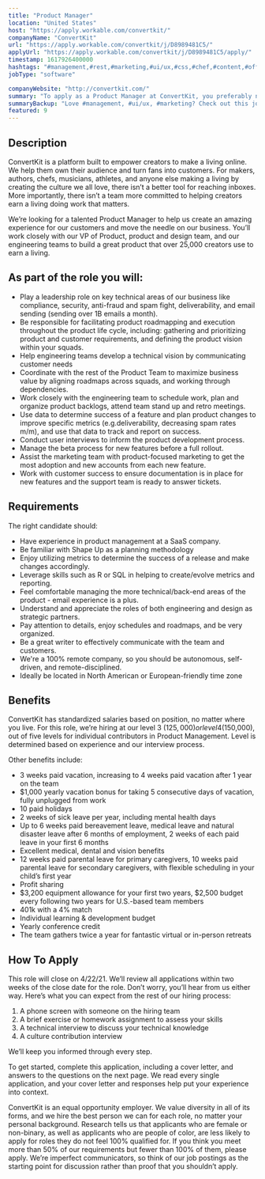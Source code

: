 ```yaml
---
title: "Product Manager"
location: "United States"
host: "https://apply.workable.com/convertkit/"
companyName: "ConvertKit"
url: "https://apply.workable.com/convertkit/j/D8989481C5/"
applyUrl: "https://apply.workable.com/convertkit/j/D8989481C5/apply/"
timestamp: 1617926400000
hashtags: "#management,#rest,#marketing,#ui/ux,#css,#chef,#content,#office"
jobType: "software"

companyWebsite: "http://convertkit.com/"
summary: "To apply as a Product Manager at ConvertKit, you preferably need to have experience in product management at a SaaS company."
summaryBackup: "Love #management, #ui/ux, #marketing? Check out this job post!"
featured: 9
---
```


## Description

ConvertKit is a platform built to empower creators to make a living online. We help them own their audience and turn fans into customers. For makers, authors, chefs, musicians, athletes, and anyone else making a living by creating the culture we all love, there isn’t a better tool for reaching inboxes. More importantly, there isn’t a team more committed to helping creators earn a living doing work that matters.

We’re looking for a talented Product Manager to help us create an amazing experience for our customers and move the needle on our business. You’ll work closely with our VP of Product, product and design team, and our engineering teams to build a great product that over 25,000 creators use to earn a living.

## As part of the role you will:

*   Play a leadership role on key technical areas of our business like compliance, security, anti-fraud and spam fight, deliverability, and email sending (sending over 1B emails a month).
*   Be responsible for facilitating product roadmapping and execution throughout the product life cycle, including: gathering and prioritizing product and customer requirements, and defining the product vision within your squads.
*   Help engineering teams develop a technical vision by communicating customer needs
*   Coordinate with the rest of the Product Team to maximize business value by aligning roadmaps across squads, and working through dependencies.
*   Work closely with the engineering team to schedule work, plan and organize product backlogs, attend team stand up and retro meetings.
*   Use data to determine success of a feature and plan product changes to improve specific metrics (e.g.deliverability, decreasing spam rates m/m), and use that data to track and report on success.
*   Conduct user interviews to inform the product development process.
*   Manage the beta process for new features before a full rollout.
*   Assist the marketing team with product-focused marketing to get the most adoption and new accounts from each new feature.
*   Work with customer success to ensure documentation is in place for new features and the support team is ready to answer tickets.

## Requirements

The right candidate should:

*   Have experience in product management at a SaaS company.
*   Be familiar with Shape Up as a planning methodology
*   Enjoy utilizing metrics to determine the success of a release and make changes accordingly.
*   Leverage skills such as R or SQL in helping to create/evolve metrics and reporting.
*   Feel comfortable managing the more technical/back-end areas of the product - email experience is a plus.
*   Understand and appreciate the roles of both engineering and design as strategic partners.
*   Pay attention to details, enjoy schedules and roadmaps, and be very organized.
*   Be a great writer to effectively communicate with the team and customers.
*   We're a 100% remote company, so you should be autonomous, self-driven, and remote-disciplined.
*   Ideally be located in North American or European-friendly time zone

## Benefits

ConvertKit has standardized salaries based on position, no matter where you live. For this role, we’re hiring at our level 3 ($125,000) or level 4 ($150,000), out of five levels for individual contributors in Product Management. Level is determined based on experience and our interview process.

Other benefits include:

*   3 weeks paid vacation, increasing to 4 weeks paid vacation after 1 year on the team
*   $1,000 yearly vacation bonus for taking 5 consecutive days of vacation, fully unplugged from work
*   10 paid holidays
*   2 weeks of sick leave per year, including mental health days
*   Up to 6 weeks paid bereavement leave, medical leave and natural disaster leave after 6 months of employment, 2 weeks of each paid leave in your first 6 months
*   Excellent medical, dental and vision benefits
*   12 weeks paid parental leave for primary caregivers, 10 weeks paid parental leave for secondary caregivers, with flexible scheduling in your child’s first year
*   Profit sharing
*   $3,200 equipment allowance for your first two years, $2,500 budget every following two years for U.S.-based team members
*   401k with a 4% match
*   Individual learning & development budget
*   Yearly conference credit
*   The team gathers twice a year for fantastic virtual or in-person retreats

## How To Apply

This role will close on 4/22/21. We’ll review all applications within two weeks of the close date for the role. Don’t worry, you’ll hear from us either way. Here’s what you can expect from the rest of our hiring process:

1.  A phone screen with someone on the hiring team
2.  A brief exercise or homework assignment to assess your skills
3.  A technical interview to discuss your technical knowledge
4.  A culture contribution interview

We’ll keep you informed through every step.

To get started, complete this application, including a cover letter, and answers to the questions on the next page. We read every single application, and your cover letter and responses help put your experience into context.

ConvertKit is an equal opportunity employer. We value diversity in all of its forms, and we hire the best person we can for each role, no matter your personal background. Research tells us that applicants who are female or non-binary, as well as applicants who are people of color, are less likely to apply for roles they do not feel 100% qualified for. If you think you meet more than 50% of our requirements but fewer than 100% of them, please apply. We’re imperfect communicators, so think of our job postings as the starting point for discussion rather than proof that you shouldn’t apply.
